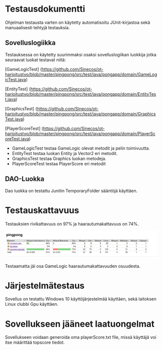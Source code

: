 # Testausdokumentti

Ohjelman testausta varten on käytetty automatisoitu JUnit-kirjastoa sekä manuaalisesti tehtyjä testauksia.

## Sovelluslogiikka

Testauksessa on käytetty suurimmaksi osaksi sovelluslogiikan luokkija jotka seuraavat luokat testavat niitä:

[GameLogicTest]
(https://github.com/Sinecos/ot-harjoitustyo/blob/master/pingpong/src/test/java/pongapp/domain/GameLogicTest.java)

[EntityTest]
(https://github.com/Sinecos/ot-harjoitustyo/blob/master/pingpong/src/test/java/pongapp/domain/EntityTest.java)

[GraphicsTest]
(https://github.com/Sinecos/ot-harjoitustyo/blob/master/pingpong/src/test/java/pongapp/domain/GraphicsTest.java)

[PlayerScoreTest]
(https://github.com/Sinecos/ot-harjoitustyo/blob/master/pingpong/src/test/java/pongapp/domain/PlayerScoreTest.java)


- GameLogicTest testaa GameLogic olevat metodit ja pelin toimivuutta.
- EntityTest testaa luokan Entity ja Vector2 eri metodit.
- GraphicsTest testaa Graphics luokan metodeja.
- PlayerScoreTest testaa PlayerScore eri metodit

## DAO-Luokka

Dao luokka on testattu Junitin TemporaryFolder sääntöjä käyttäen.

# Testauskattavuus

Testauksien rivikattavuus on 97% ja haarautumakattavuus on 74%.

<img src="https://github.com/Sinecos/ot-harjoitustyo/blob/master/dokumentaatio/kuvat/test.png" width="800">

Testaamatta jäi osa GameLogic haarautumakattavuuden osuudesta. 

# Järjestelmätestaus

Sovellus on testattu Windows 10 käyttöjärjestelmää käyttäen, sekä laitoksen Linux clubbi Gpu käyttäen.

# Sovellukseen jääneet laatuongelmat

Sovellukseen voidaan generoida oma playerScore.txt file, missä käyttäjä voi itse määrittää topscore tiedot.